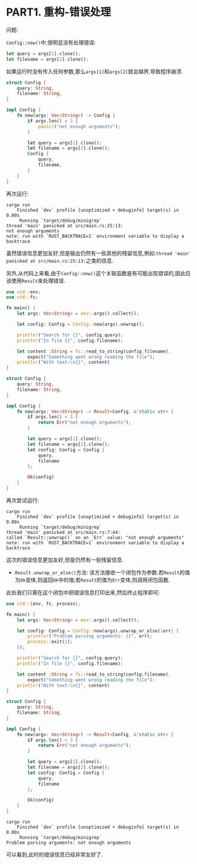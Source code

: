 # PART1. 重构-错误处理

问题:

`Config::new()`中,很明显没有处理错误:

```rust
let query = args[1].clone();
let filename = args[2].clone();
```

如果运行时没有传入任何参数,那么`args[1]`和`args[2]`就会越界,导致程序崩溃.

```rust
struct Config {
    query: String,
    filename: String,
}

impl Config {
    fn new(args: Vec<String>) -> Config {
        if args.len() < 3 {
            panic!("not enough arguments");
        }

        let query = args[1].clone();
        let filename = args[2].clone();
        Config {
            query,
            filename,
        }
    }
}
```

再次运行:

```
cargo run
    Finished `dev` profile [unoptimized + debuginfo] target(s) in 0.00s
     Running `target/debug/minigrep`
thread 'main' panicked at src/main.rs:25:13:
not enough arguments
note: run with `RUST_BACKTRACE=1` environment variable to display a backtrace
```

虽然错误信息更加友好,但是输出仍然有一些其他的残留信息,例如:`thread 'main' panicked at src/main.rs:25:13:`之类的信息.

另外,从代码上来看,由于`Config::new()`这个关联函数是有可能出现错误的,因此应该使用`Result`来处理错误.

```rust
use std::env;
use std::fs;

fn main() {
    let args: Vec<String> = env::args().collect();

    let config: Config = Config::new(args).unwrap();

    println!("Search for {}", config.query);
    println!("In file {}", config.filename);

    let content :String = fs::read_to_string(config.filename).
        expect("Something went wrong reading the file");
    println!("With text:\n{}", content)
}

struct Config {
    query: String,
    filename: String,
}

impl Config {
    fn new(args: Vec<String>) -> Result<Config, &'static str> {
        if args.len() < 3 {
            return Err("not enough arguments");
        }

        let query = args[1].clone();
        let filename = args[2].clone();
        let config: Config = Config {
            query,
            filename
        };

        Ok(config)
    }
}
```

再次尝试运行:

```
cargo run
    Finished `dev` profile [unoptimized + debuginfo] target(s) in 0.00s
     Running `target/debug/minigrep`
thread 'main' panicked at src/main.rs:7:44:
called `Result::unwrap()` on an `Err` value: "not enough arguments"
note: run with `RUST_BACKTRACE=1` environment variable to display a backtrace
```

这次的错误信息更加友好,但是仍然有一些残留信息.

- `Result.unwrap_or_else()`方法: 该方法接收一个闭包作为参数.若`Result`的值为`Ok`变体,则返回`Ok`中的值;若`Result`的值为`Err`变体,则调用闭包函数.

此处我们只需在这个闭包中把错误信息打印出来,然后终止程序即可:

```rust
use std::{env, fs, process};

fn main() {
    let args: Vec<String> = env::args().collect();

    let config: Config = Config::new(args).unwrap_or_else(|err| {
        println!("Problem parsing arguments: {}", err);
        process::exit(1);
    });

    println!("Search for {}", config.query);
    println!("In file {}", config.filename);

    let content :String = fs::read_to_string(config.filename).
        expect("Something went wrong reading the file");
    println!("With text:\n{}", content)
}

struct Config {
    query: String,
    filename: String,
}

impl Config {
    fn new(args: Vec<String>) -> Result<Config, &'static str> {
        if args.len() < 3 {
            return Err("not enough arguments");
        }

        let query = args[1].clone();
        let filename = args[2].clone();
        let config: Config = Config {
            query,
            filename
        };

        Ok(config)
    }
}
```

```
cargo run
    Finished `dev` profile [unoptimized + debuginfo] target(s) in 0.00s
     Running `target/debug/minigrep`
Problem parsing arguments: not enough arguments
```

可以看到,此时的错误信息已经非常友好了.